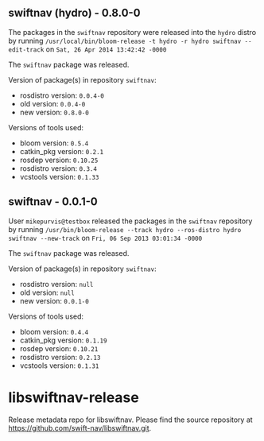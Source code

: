 ## swiftnav (hydro) - 0.8.0-0

The packages in the `swiftnav` repository were released into the `hydro` distro by running `/usr/local/bin/bloom-release -t hydro -r hydro swiftnav --edit-track` on `Sat, 26 Apr 2014 13:42:42 -0000`

The `swiftnav` package was released.

Version of package(s) in repository `swiftnav`:
- rosdistro version: `0.0.4-0`
- old version: `0.0.4-0`
- new version: `0.8.0-0`

Versions of tools used:
- bloom version: `0.5.4`
- catkin_pkg version: `0.2.1`
- rosdep version: `0.10.25`
- rosdistro version: `0.3.4`
- vcstools version: `0.1.33`


## swiftnav - 0.0.1-0

User `mikepurvis@testbox` released the packages in the `swiftnav` repository by running `/usr/bin/bloom-release --track hydro --ros-distro hydro swiftnav --new-track` on `Fri, 06 Sep 2013 03:01:34 -0000`

The `swiftnav` package was released.

Version of package(s) in repository `swiftnav`:
- rosdistro version: `null`
- old version: `null`
- new version: `0.0.1-0`

Versions of tools used:
- bloom version: `0.4.4`
- catkin_pkg version: `0.1.19`
- rosdep version: `0.10.21`
- rosdistro version: `0.2.13`
- vcstools version: `0.1.31`


libswiftnav-release
===================

Release metadata repo for libswiftnav. Please find the source repository at https://github.com/swift-nav/libswiftnav.git.
